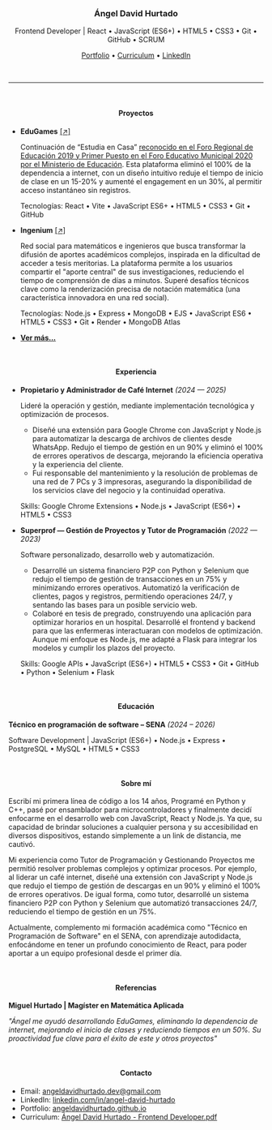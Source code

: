 <br>

<h3 align="center">Ángel David Hurtado</h3>

<p align="center">
	Frontend Developer | React • JavaScript (ES6+) • HTML5 • CSS3 • Git • GitHub • SCRUM
</p>

<p align="center">
	<a href="https://angeldavidhurtado.github.io/">Portfolio</a> •
	<a href="https://angeldavidhurtado.github.io/%C3%81ngel%20David%20Hurtado%20-%20Frontend%20Developer.pdf">Curriculum</a> •
	<a href="https://www.linkedin.com/in/angel-david-hurtado/">LinkedIn</a>
</p>

<br>

<hr>

<br>

<h4 align="center">Proyectos</h4>

* **EduGames** [[↗]](https://edugamesclub.github.io/)

  Continuación de “Estudia en Casa” [reconocido en el Foro Regional de Educación 2019 y Primer Puesto en el Foro Educativo Municipal 2020 por el Ministerio de Educación](https://contactomaestro.colombiaaprende.edu.co/experiencias-significativas/estudia-en-casa-entorno-web-ensenanza-matematicas). Esta plataforma eliminó el 100% de la dependencia a internet, con un diseño intuitivo reduje el tiempo de inicio de clase en un 15-20% y aumenté el engagement en un 30%, al permitir acceso instantáneo sin registros.

  Tecnologías: React • Vite • JavaScript ES6+ • HTML5 • CSS3 • Git • GitHub

* **Ingenium** [[↗]](https://ingeniumedu.onrender.com/)

  Red social para matemáticos e ingenieros que busca transformar la difusión de aportes académicos complejos, inspirada en la dificultad de acceder a tesis meritorias. La plataforma permite a los usuarios compartir el "aporte central" de sus investigaciones, reduciendo el tiempo de comprensión de días a minutos. Superé desafíos técnicos clave como la renderización precisa de notación matemática (una característica innovadora en una red social).

  Tecnologías: Node.js • Express • MongoDB • EJS • JavaScript ES6 • HTML5 • CSS3 • Git • Render • MongoDB Atlas

* [**Ver más...**](https://angeldavidhurtado.github.io)

<br>

<!--
#### Acerca de
* Aprendiendo React. Me gusta el código limpio, desarrollar webs pixel perfect y profundizar en las tecnologías que utilizo.
* Actualmente estudio el "Tecnico en programación de software" en el SENA, y me apasiona investigar, analizar y desarrollar aplicaciones
* Tengo conocimientos en Java, HTML5, CSS3 y SQL.
* Me encuentro desarrollando aplicaciones web.
* Sigo formándome para ampliar mis habilidades y conocimientos.
* Además, disfruto realizar cursos y explorar recursos que me ayuden a mejorar mi criterio profesional y crecer en este camino.
* Frontend Developer enfocado en React.

<br>

#### Mis proyectos los he realizado con estas tecnologías
* JavaScript (ES6+) POO
* MySQL
* PHP
* POO
* HTML5
* CSS3
* Git
* GitHub
-->

<h4 align="center">Experiencia</h4>

* **Propietario y Administrador de Café Internet** _(2024 — 2025)_

  Lideré la operación y gestión, mediante implementación tecnológica y optimización de procesos.
  * Diseñé una extensión para Google Chrome con JavaScript y Node.js para automatizar la descarga de archivos de clientes desde WhatsApp. Redujo el tiempo de gestión en un 90% y eliminó el 100% de errores operativos de descarga, mejorando la eficiencia operativa y la experiencia del cliente.
  * Fui responsable del mantenimiento y la resolución de problemas de una red de 7 PCs y 3 impresoras, asegurando la disponibilidad de los servicios clave del negocio y la continuidad operativa.

  Skills: Google Chrome Extensions • Node.js • JavaScript (ES6+) • HTML5 • CSS3

* **Superprof — Gestión de Proyectos y Tutor de Programación** _(2022 — 2023)_

    Software personalizado, desarrollo web y automatización.

    * Desarrollé un sistema financiero P2P con Python y Selenium que redujo el tiempo de gestión de transacciones en un 75% y minimizando errores operativos. Automatizó la verificación de clientes, pagos y registros, permitiendo operaciones 24/7, y sentando las bases para un posible servicio web. 
    * Colaboré en tesis de pregrado, construyendo una aplicación para optimizar horarios en un hospital. Desarrollé el frontend y backend para que las enfermeras interactuaran con modelos de optimización. Aunque mi enfoque es Node.js, me adapté a Flask para integrar los modelos y cumplir los plazos del proyecto.

  Skills: Google APIs • JavaScript (ES6+) • HTML5 • CSS3 • Git • GitHub • Python • Selenium • Flask

<br>

<h4 align="center">Educación</h4>

**Técnico en programación de software – SENA** _(2024 – 2026)_

Software Development | JavaScript (ES6+) • Node.js • Express • PostgreSQL • MySQL • HTML5 • CSS3

<br>

<h4 align="center">Sobre mí</h4>

Escribí mi primera línea de código a los 14 años, Programé en Python y C++, pasé por ensamblador para microcontroladores y finalmente decidí enfocarme en el desarrollo web con JavaScript, React y Node.js. Ya que, su capacidad de brindar soluciones a cualquier persona y su accesibilidad en diversos dispositivos, estando simplemente a un link de distancia, me cautivó.

Mi experiencia como Tutor de Programación y Gestionando Proyectos me permitió resolver problemas complejos y optimizar procesos. Por ejemplo, al liderar un café internet, diseñé una extensión con JavaScript y Node.js que redujo el tiempo de gestión de descargas en un 90% y eliminó el 100% de errores operativos. De igual forma, como tutor, desarrollé un sistema financiero P2P con Python y Selenium que automatizó transacciones 24/7, reduciendo el tiempo de gestión en un 75%.

Actualmente, complemento mi formación académica como "Técnico en Programación de Software" en el SENA, con aprendizaje autodidacta, enfocándome en tener un profundo conocimiento de React, para poder aportar a un equipo profesional desde el primer día.

<br>

<h4 align="center">Referencias</h4>

**Miguel Hurtado | Magíster en Matemática Aplicada**

_"Ángel me ayudó desarrollando EduGames, eliminando la dependencia de internet, mejorando el inicio de clases y reduciendo tiempos en un 50%. Su proactividad fue clave para el éxito de este y otros proyectos"_

<br>

<h4 align="center">Contacto</h4>

* Email: <a href="https://mail.google.com/mail/?view=cm&fs=1&to=angeldavidhurtado.dev@gmail.com&su=Revisamos tu GitHub - Hablemos&body=Hola Ángel,%0D%0A%0D%0ASoy [tu nombre] de [nombre empresa]. Hemos revisado tu GitHub y nos gustaría [asunto]">angeldavidhurtado.dev@gmail.com</a>
* LinkedIn: <a href="https://www.linkedin.com/in/angel-david-hurtado/">linkedin.com/in/angel-david-hurtado</a>
* Portfolio: <a href="https://angeldavidhurtado.github.io/">angeldavidhurtado.github.io</a>
* Curriculum: <a href="https://angeldavidhurtado.github.io/%C3%81ngel%20David%20Hurtado%20-%20Frontend%20Developer.pdf">Ángel David Hurtado - Frontend Developer.pdf</a>

<br>
